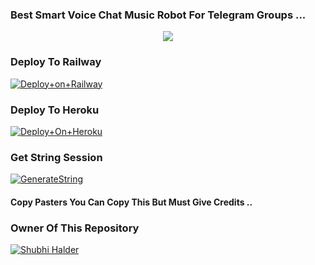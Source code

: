 ### Best Smart Voice Chat Music Robot For Telegram Groups ...


<p align="center"><a href="https://t.me/Clan8xofficial"><img src="https://te.legra.ph/file/749c81b47c9f8b8573c09.jpg"></a></p>




### Deploy To Railway

[![Deploy+on+Railway](https://railway.app/button.svg)](https://railway.app/new/template?template=https://github.com/LGCY-NAVYA/NAVYA&envs=API_ID,API_HASH,BOT_TOKEN,STRING_SESSION)


### Deploy To Heroku

[![Deploy+On+Heroku](https://www.herokucdn.com/deploy/button.svg)](https://heroku.com/deploy?template=https://github.com/SUSHILxPLAYER/NEHAxMUSIC)



### Get String Session

[![GenerateString](https://img.shields.io/badge/repl.it-generateString-yellowgreen)](https://replit.com/@AdityaHalder/StringSession)



#### Copy Pasters You Can Copy This But Must Give Credits ..

### Owner Of This Repository
[![Shubhi Halder](https://te.legra.ph/file/8f7fed47f705c80e738f7.jpg)](https://t.me/Shubhi8x) 

